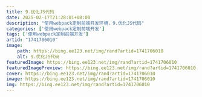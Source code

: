 ```yaml
---
title: 9.优化JS代码
date: 2025-02-17T21:28:01+08:00
description: "使用webpack定制前端开发环境，9.优化JS代码"
categories: ['使用webpack定制前端开发']
tags: ['使用webpack定制前端开发']
artid: "1741706010"
image:
    path: https://bing.ee123.net/img/rand?artid=1741706010
    alt: 9.优化JS代码
featuredImage: https://bing.ee123.net/img/rand?artid=1741706010
featuredImagePreview: https://bing.ee123.net/img/rand?artid=1741706010
cover: https://bing.ee123.net/img/rand?artid=1741706010
image: https://bing.ee123.net/img/rand?artid=1741706010
img: https://bing.ee123.net/img/rand?artid=1741706010
---
```



